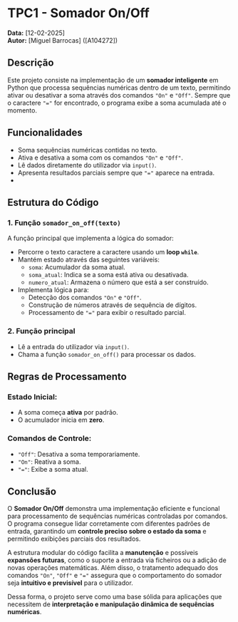 # TPC1 - Somador On/Off

**Data:** [12-02-2025]  
**Autor:** [Miguel Barrocas] ([A104272])  
  

## Descrição  

Este projeto consiste na implementação de um **somador inteligente** em Python que processa sequências numéricas dentro de um texto, permitindo ativar ou desativar a soma através dos comandos `"On"` e `"Off"`. Sempre que o caractere `"="` for encontrado, o programa exibe a soma acumulada até o momento.  

## Funcionalidades  

- Soma sequências numéricas contidas no texto.  
- Ativa e desativa a soma com os comandos `"On"` e `"Off"`.  
- Lê dados diretamente do utilizador via `input()`.  
- Apresenta resultados parciais sempre que `"="` aparece na entrada.  
-

## Estrutura do Código  

### 1. Função `somador_on_off(texto)`

A função principal que implementa a lógica do somador:

- Percorre o texto caractere a caractere usando um **loop `while`**.  
- Mantém estado através das seguintes variáveis:  
  - `soma`: Acumulador da soma atual.  
  - `soma_atual`: Indica se a soma está ativa ou desativada.  
  - `numero_atual`: Armazena o número que está a ser construído.  
- Implementa lógica para:  
  - Detecção dos comandos `"On"` e `"Off"`.  
  - Construção de números através de sequência de dígitos.  
  - Processamento de `"="` para exibir o resultado parcial.  

### 2. Função principal  

- Lê a entrada do utilizador via `input()`.  
- Chama a função `somador_on_off()` para processar os dados.  

## Regras de Processamento  

### Estado Inicial:  
- A soma começa **ativa** por padrão.  
- O acumulador inicia em **zero**.  

### Comandos de Controle:  
- `"Off"`: Desativa a soma temporariamente.  
- `"On"`: Reativa a soma.  
- `"="`: Exibe a soma atual.  

## Conclusão  

O **Somador On/Off** demonstra uma implementação eficiente e funcional para processamento de sequências numéricas controladas por comandos. O programa consegue lidar corretamente com diferentes padrões de entrada, garantindo um **controle preciso sobre o estado da soma** e permitindo exibições parciais dos resultados.  

A estrutura modular do código facilita a **manutenção** e possíveis **expansões futuras**, como o suporte a entrada via ficheiros ou a adição de novas operações matemáticas. Além disso, o tratamento adequado dos comandos `"On"`, `"Off"` e `"="` assegura que o comportamento do somador seja **intuitivo e previsível** para o utilizador.  

Dessa forma, o projeto serve como uma base sólida para aplicações que necessitem de **interpretação e manipulação dinâmica de sequências numéricas**.  


